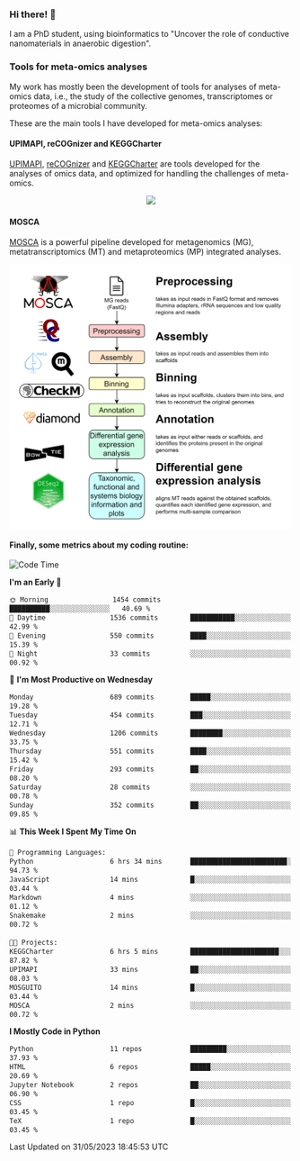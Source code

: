 ### Hi there! 👋

I am a PhD student, using bioinformatics to "Uncover the role of conductive nanomaterials in anaerobic digestion".

### Tools for meta-omics analyses

My work has mostly been the development of tools for analyses of meta-omics data, i.e., the study of the collective genomes, transcriptomes or proteomes of a microbial community.

These are the main tools I have developed for meta-omics analyses:

#### UPIMAPI, reCOGnizer and KEGGCharter

[UPIMAPI](https://github.com/iquasere/UPIMAPI), [reCOGnizer](https://github.com/iquasere/reCOGnizer) and [KEGGCharter](https://github.com/iquasere/KEGGCharter) are tools developed for the analyses of omics data, and optimized for handling the challenges of meta-omics.

<p align="center">
    <img src="assets/annotation_paper.png">
</p>

#### MOSCA

[MOSCA](https://github.com/iquasere/MOSCA) is a powerful pipeline developed for metagenomics (MG), metatranscriptomics (MT) and metaproteomics (MP) integrated analyses.

<p align="center">
    <img src="assets/mosca_workflow.png" align="center" width="700">
</p>


#### Finally, some metrics about my coding routine:

<!--START_SECTION:waka-->
![Code Time](http://img.shields.io/badge/Code%20Time-580%20hrs%2021%20mins-blue)

**I'm an Early 🐤** 

```text
🌞 Morning                1454 commits        ██████████░░░░░░░░░░░░░░░   40.69 % 
🌆 Daytime                1536 commits        ███████████░░░░░░░░░░░░░░   42.99 % 
🌃 Evening                550 commits         ████░░░░░░░░░░░░░░░░░░░░░   15.39 % 
🌙 Night                  33 commits          ░░░░░░░░░░░░░░░░░░░░░░░░░   00.92 % 
```
📅 **I'm Most Productive on Wednesday** 

```text
Monday                   689 commits         █████░░░░░░░░░░░░░░░░░░░░   19.28 % 
Tuesday                  454 commits         ███░░░░░░░░░░░░░░░░░░░░░░   12.71 % 
Wednesday                1206 commits        ████████░░░░░░░░░░░░░░░░░   33.75 % 
Thursday                 551 commits         ████░░░░░░░░░░░░░░░░░░░░░   15.42 % 
Friday                   293 commits         ██░░░░░░░░░░░░░░░░░░░░░░░   08.20 % 
Saturday                 28 commits          ░░░░░░░░░░░░░░░░░░░░░░░░░   00.78 % 
Sunday                   352 commits         ██░░░░░░░░░░░░░░░░░░░░░░░   09.85 % 
```


📊 **This Week I Spent My Time On** 

```text
💬 Programming Languages: 
Python                   6 hrs 34 mins       ████████████████████████░   94.73 % 
JavaScript               14 mins             █░░░░░░░░░░░░░░░░░░░░░░░░   03.44 % 
Markdown                 4 mins              ░░░░░░░░░░░░░░░░░░░░░░░░░   01.12 % 
Snakemake                2 mins              ░░░░░░░░░░░░░░░░░░░░░░░░░   00.72 % 

🐱‍💻 Projects: 
KEGGCharter              6 hrs 5 mins        ██████████████████████░░░   87.82 % 
UPIMAPI                  33 mins             ██░░░░░░░░░░░░░░░░░░░░░░░   08.03 % 
MOSGUITO                 14 mins             █░░░░░░░░░░░░░░░░░░░░░░░░   03.44 % 
MOSCA                    2 mins              ░░░░░░░░░░░░░░░░░░░░░░░░░   00.72 % 
```

**I Mostly Code in Python** 

```text
Python                   11 repos            █████████░░░░░░░░░░░░░░░░   37.93 % 
HTML                     6 repos             █████░░░░░░░░░░░░░░░░░░░░   20.69 % 
Jupyter Notebook         2 repos             ██░░░░░░░░░░░░░░░░░░░░░░░   06.90 % 
CSS                      1 repo              █░░░░░░░░░░░░░░░░░░░░░░░░   03.45 % 
TeX                      1 repo              █░░░░░░░░░░░░░░░░░░░░░░░░   03.45 % 
```




 Last Updated on 31/05/2023 18:45:53 UTC
<!--END_SECTION:waka-->

